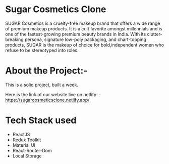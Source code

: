 
# Sugar Cosmetics Clone

SUGAR Cosmetics is a cruelty-free makeup brand that offers a wide range of premium makeup products. It is a cult favorite amongst millennials and is one of the fastest-growing premium beauty brands in India. With its clutter-breaking persona, signature low-poly packaging, and chart-topping products, SUGAR is the makeup of choice for bold,independent women who refuse to be stereotyped into roles.

# About the Project:-

This is a solio project, built a week.

Here is the link of our website live on netlify: - 
https://sugarcosmeticsclone.netlify.app/

# Tech Stack used

* ReactJS
* Redux Toolkit
* Material UI
* React-Router-Dom
* Local Storage

